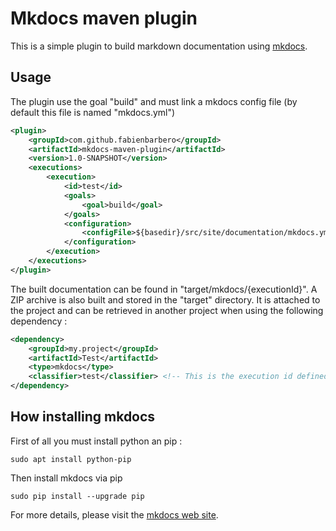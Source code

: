 # Mkdocs maven plugin

This is a simple plugin to build markdown documentation using [mkdocs](http://www.mkdocs.org/).


## Usage

The plugin use the goal "build" and must link a mkdocs config file (by default this file is named "mkdocs.yml")

```xml
<plugin>
    <groupId>com.github.fabienbarbero</groupId>
    <artifactId>mkdocs-maven-plugin</artifactId>
    <version>1.0-SNAPSHOT</version>
    <executions>
        <execution>
            <id>test</id>
            <goals>
                <goal>build</goal>
            </goals>
            <configuration>
                <configFile>${basedir}/src/site/documentation/mkdocs.yml</configFile>
            </configuration>
        </execution>
    </executions>
</plugin>
```

The built documentation can be found in "target/mkdocs/{executionId}".
A ZIP archive is also built and stored in the "target" directory. It is attached to the project and can be retrieved
in another project when using the following dependency :

```xml
<dependency>
    <groupId>my.project</groupId>
    <artifactId>Test</artifactId>
    <type>mkdocs</type>
    <classifier>test</classifier> <!-- This is the execution id defined when generating the documentation -->
</dependency>
``` 

## How installing mkdocs

First of all you must install python an pip :
```text
sudo apt install python-pip
```
Then install mkdocs via pip
```text
sudo pip install --upgrade pip
```

For more details, please visit the [mkdocs web site](http://www.mkdocs.org/).